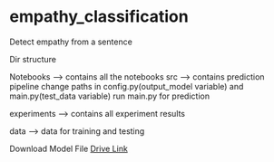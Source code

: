 # empathy_classification
Detect empathy from a sentence

Dir structure

Notebooks --> contains all the notebooks
src --> contains prediction pipeline
change paths in config.py(output_model variable) and main.py(test_data variable)
run main.py for prediction

experiments --> contains all experiment results

data --> data for training and testing

Download Model File [Drive Link](https://drive.google.com/file/d/1jNgEvDy5bHOIYX7C3CKVYwSo0y1DRDXj/view?usp=sharing)
